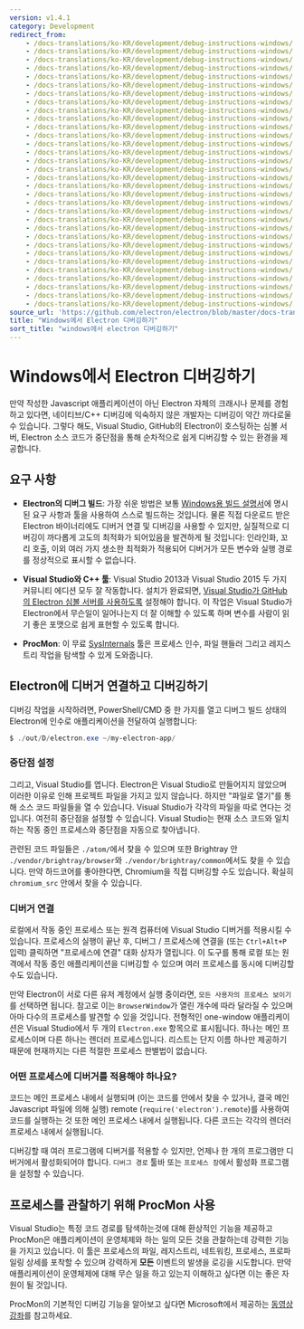 ```yaml
---
version: v1.4.1
category: Development
redirect_from:
    - /docs-translations/ko-KR/development/debug-instructions-windows/
    - /docs-translations/ko-KR/development/debug-instructions-windows/
    - /docs-translations/ko-KR/development/debug-instructions-windows/
    - /docs-translations/ko-KR/development/debug-instructions-windows/
    - /docs-translations/ko-KR/development/debug-instructions-windows/
    - /docs-translations/ko-KR/development/debug-instructions-windows/
    - /docs-translations/ko-KR/development/debug-instructions-windows/
    - /docs-translations/ko-KR/development/debug-instructions-windows/
    - /docs-translations/ko-KR/development/debug-instructions-windows/
    - /docs-translations/ko-KR/development/debug-instructions-windows/
    - /docs-translations/ko-KR/development/debug-instructions-windows/
    - /docs-translations/ko-KR/development/debug-instructions-windows/
    - /docs-translations/ko-KR/development/debug-instructions-windows/
    - /docs-translations/ko-KR/development/debug-instructions-windows/
    - /docs-translations/ko-KR/development/debug-instructions-windows/
    - /docs-translations/ko-KR/development/debug-instructions-windows/
    - /docs-translations/ko-KR/development/debug-instructions-windows/
    - /docs-translations/ko-KR/development/debug-instructions-windows/
    - /docs-translations/ko-KR/development/debug-instructions-windows/
    - /docs-translations/ko-KR/development/debug-instructions-windows/
    - /docs-translations/ko-KR/development/debug-instructions-windows/
    - /docs-translations/ko-KR/development/debug-instructions-windows/
    - /docs-translations/ko-KR/development/debug-instructions-windows/
    - /docs-translations/ko-KR/development/debug-instructions-windows/
    - /docs-translations/ko-KR/development/debug-instructions-windows/
    - /docs-translations/ko-KR/development/debug-instructions-windows/
    - /docs-translations/ko-KR/development/debug-instructions-windows/
    - /docs-translations/ko-KR/development/debug-instructions-windows/
    - /docs-translations/ko-KR/development/debug-instructions-windows/
    - /docs-translations/ko-KR/development/debug-instructions-windows/
    - /docs-translations/ko-KR/development/debug-instructions-windows/
    - /docs-translations/ko-KR/development/debug-instructions-windows/
source_url: 'https://github.com/electron/electron/blob/master/docs-translations/ko-KR/development/debug-instructions-windows.md'
title: "Windows에서 Electron 디버깅하기"
sort_title: "windows에서 electron 디버깅하기"
---
```


# Windows에서 Electron 디버깅하기

만약 작성한 Javascript 애플리케이션이 아닌 Electron 자체의 크래시나 문제를 경험하고
있다면, 네이티브/C++ 디버깅에 익숙하지 않은 개발자는 디버깅이 약간 까다로울 수
있습니다. 그렇다 해도, Visual Studio, GitHub의 Electron이 호스팅하는 심볼 서버,
Electron 소스 코드가 중단점을 통해 순차적으로 쉽게 디버깅할 수 있는 환경을 제공합니다.

## 요구 사항

* **Electron의 디버그 빌드**: 가장 쉬운 방법은 보통
  [Windows용 빌드 설명서](http://tinydew4.github.io/electron-ko/docs/development/build-instructions-windows)에 명시된 요구 사항과 툴을
  사용하여 스스로 빌드하는 것입니다. 물론 직접 다운로드 받은 Electron 바이너리에도
  디버거 연결 및 디버깅을 사용할 수 있지만, 실질적으로 디버깅이 까다롭게 고도의
  최적화가 되어있음을 발견하게 될 것입니다: 인라인화, 꼬리 호출, 이외 여러 가지
  생소한 최적화가 적용되어 디버거가 모든 변수와 실행 경로를 정상적으로 표시할 수
  없습니다.

* **Visual Studio와 C++ 툴**: Visual Studio 2013과 Visual Studio 2015 두 가지
  커뮤니티 에디션 모두 잘 작동합니다. 설치가 완료되면,
  [Visual Studio가 GitHub의 Electron 심볼 서버를 사용하도록](http://tinydew4.github.io/electron-ko/docs/development/setting-up-symbol-server)
  설정해야 합니다. 이 작업은 Visual Studio가 Electron에서 무슨일이 일어나는지 더 잘
  이해할 수 있도록 하며 변수를 사람이 읽기 좋은 포맷으로 쉽게 표현할 수 있도록 합니다.

* **ProcMon**: 이 무료 [SysInternals][sys-internals] 툴은 프로세스 인수, 파일
  핸들러 그리고 레지스트리 작업을 탐색할 수 있게 도와줍니다.

## Electron에 디버거 연결하고 디버깅하기

디버깅 작업을 시작하려면, PowerShell/CMD 중 한 가지를 열고 디버그 빌드 상태의
Electron에 인수로 애플리케이션을 전달하여 실행합니다:

```powershell
$ ./out/D/electron.exe ~/my-electron-app/
```

### 중단점 설정

그리고, Visual Studio를 엽니다. Electron은 Visual Studio로 만들어지지 않았으며
이러한 이유로 인해 프로젝트 파일을 가지고 있지 않습니다. 하지만 "파일로 열기"를 통해
소스 코드 파일들을 열 수 있습니다. Visual Studio가 각각의 파일을 따로 연다는 것입니다.
여전히 중단점을 설정할 수 있습니다. Visual Studio는 현재 소스 코드와 일치하는 작동
중인 프로세스와 중단점을 자동으로 찾아냅니다.

관련된 코드 파일들은 `./atom/`에서 찾을 수 있으며 또한 Brightray 안
`./vendor/brightray/browser`와 `./vendor/brightray/common`에서도 찾을 수 있습니다.
만약 하드코어를 좋아한다면, Chromium을 직접 디버깅할 수도 있습니다. 확실히
`chromium_src` 안에서 찾을 수 있습니다.

### 디버거 연결

로컬에서 작동 중인 프로세스 또는 원격 컴퓨터에 Visual Studio 디버거를 적용시킬 수
있습니다. 프로세스의 실행이 끝난 후, 디버그 / 프로세스에 연결을 (또는 `Ctrl+Alt+P`
입력) 클릭하면 "프로세스에 연결" 대화 상자가 열립니다. 이 도구를 통해 로컬 또는
원격에서 작동 중인 애플리케이션을 디버깅할 수 있으며 여러 프로세스를 동시에 디버깅할
수도 있습니다.

만약 Electron이 서로 다른 유저 계정에서 실행 중이라면, `모든 사용자의 프로세스
보이기`를 선택하면 됩니다. 참고로 이는 `BrowserWindow`가 열린 개수에 따라 달라질 수
있으며 아마 다수의 프로세스를 발견할 수 있을 것입니다. 전형적인 one-window
애플리케이션은 Visual Studio에서 두 개의 `Electron.exe` 항목으로 표시됩니다. 하나는
메인 프로세스이며 다른 하나는 렌더러 프로세스입니다. 리스트는 단지 이름 하나만 제공하기
때문에 현재까지는 다른 적절한 프로세스 판별법이 없습니다.

### 어떤 프로세스에 디버거를 적용해야 하나요?

코드는 메인 프로세스 내에서 실행되며 (이는 코드를 안에서 찾을 수 있거나, 결국 메인
Javascript 파일에 의해 실행) remote (`require('electron').remote`)를 사용하여
코드를 실행하는 것 또한 메인 프로세스 내에서 실행됩니다. 다른 코드는 각각의 렌더러
프로세스 내에서 실행됩니다.

디버깅할 때 여러 프로그램에 디버거를 적용할 수 있지만, 언제나 한 개의 프로그램만
디버거에서 활성화되어야 합니다. `디버그 경로` 툴바 또는 `프로세스 창`에서 활성화
프로그램을 설정할 수 있습니다.

## 프로세스를 관찰하기 위해 ProcMon 사용

Visual Studio는 특정 코드 경로를 탐색하는것에 대해 환상적인 기능을 제공하고 ProcMon은
애플리케이션이 운영체제와 하는 일의 모든 것을 관찰하는데 강력한 기능을 가지고 있습니다.
이 툴은 프로세스의 파일, 레지스트리, 네트워킹, 프로세스, 프로파일링 상세를 포착할 수
있으며 강력하게 **모든** 이벤트의 발생을 로깅을 시도합니다. 만약 애플리케이션이
운영체제에 대해 무슨 일을 하고 있는지 이해하고 싶다면 이는 좋은 자원이 될 것입니다.

ProcMon의 기본적인 디버깅 기능을 알아보고 싶다면 Microsoft에서 제공하는
[동영상 강좌][procmon-instructions]를 참고하세요.

[sys-internals]: https://technet.microsoft.com/en-us/sysinternals/processmonitor.aspx
[procmon-instructions]: https://channel9.msdn.com/shows/defrag-tools/defrag-tools-4-process-monitor
